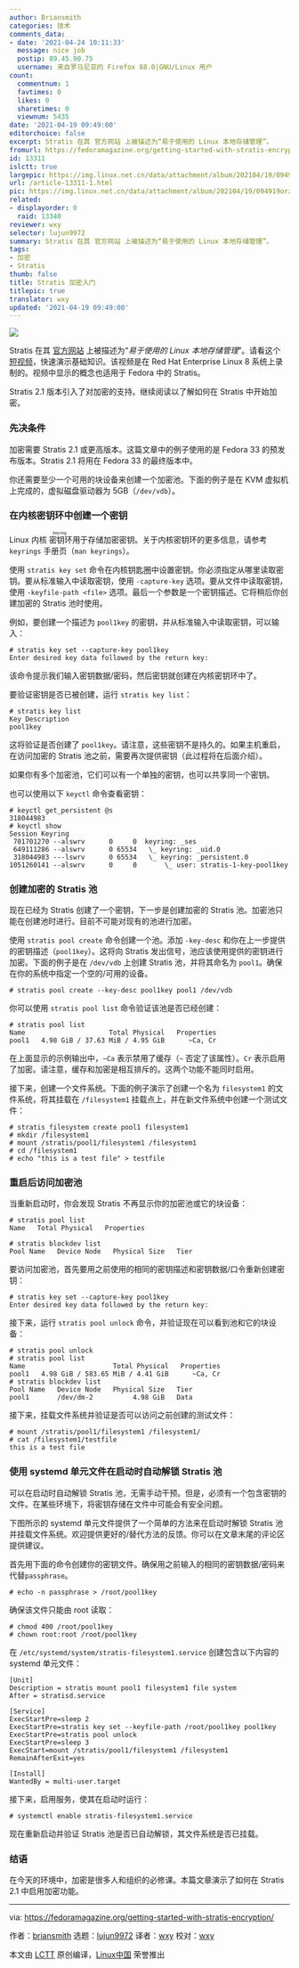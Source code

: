 ```yaml
---
author: Briansmith
categories: 技术
comments_data:
- date: '2021-04-24 10:11:33'
  message: nice job
  postip: 89.45.90.75
  username: 来自罗马尼亚的 Firefox 88.0|GNU/Linux 用户
count:
  commentnum: 1
  favtimes: 0
  likes: 0
  sharetimes: 0
  viewnum: 5435
date: '2021-04-19 09:49:00'
editorchoice: false
excerpt: Stratis 在其 官方网站 上被描述为“易于使用的 Linux 本地存储管理”。
fromurl: https://fedoramagazine.org/getting-started-with-stratis-encryption/
id: 13311
islctt: true
largepic: https://img.linux.net.cn/data/attachment/album/202104/19/094919orzaxwl5axiqqfiu.jpg
url: /article-13311-1.html
pic: https://img.linux.net.cn/data/attachment/album/202104/19/094919orzaxwl5axiqqfiu.jpg.thumb.jpg
related:
- displayorder: 0
  raid: 13340
reviewer: wxy
selector: lujun9972
summary: Stratis 在其 官方网站 上被描述为“易于使用的 Linux 本地存储管理”。
tags:
- 加密
- Stratis
thumb: false
title: Stratis 加密入门
titlepic: true
translator: wxy
updated: '2021-04-19 09:49:00'
---
```


![](https://img.linux.net.cn/data/attachment/album/202104/19/094919orzaxwl5axiqqfiu.jpg)


Stratis 在其 [官方网站](https://stratis-storage.github.io/) 上被描述为“*易于使用的 Linux 本地存储管理*”。请看这个 [短视频](https://www.youtube.com/watch?v=CJu3kmY-f5o)，快速演示基础知识。该视频是在 Red Hat Enterprise Linux 8 系统上录制的。视频中显示的概念也适用于 Fedora 中的 Stratis。


Stratis 2.1 版本引入了对加密的支持。继续阅读以了解如何在 Stratis 中开始加密。


### 先决条件


加密需要 Stratis 2.1 或更高版本。这篇文章中的例子使用的是 Fedora 33 的预发布版本。Stratis 2.1 将用在 Fedora 33 的最终版本中。


你还需要至少一个可用的块设备来创建一个加密池。下面的例子是在 KVM 虚拟机上完成的，虚拟磁盘驱动器为 5GB（`/dev/vdb`）。


### 在内核密钥环中创建一个密钥


Linux 内核<ruby> 密钥环 <rt>  keyring </rt></ruby>用于存储加密密钥。关于内核密钥环的更多信息，请参考 `keyrings` 手册页（`man keyrings`）。


使用 `stratis key set` 命令在内核钥匙圈中设置密钥。你必须指定从哪里读取密钥。要从标准输入中读取密钥，使用 `-capture-key` 选项。要从文件中读取密钥，使用 `-keyfile-path <file>` 选项。最后一个参数是一个密钥描述。它将稍后你创建加密的 Stratis 池时使用。


例如，要创建一个描述为 `pool1key` 的密钥，并从标准输入中读取密钥，可以输入：



```
# stratis key set --capture-key pool1key
Enter desired key data followed by the return key:

```

该命令提示我们输入密钥数据/密码，然后密钥就创建在内核密钥环中了。


要验证密钥是否已被创建，运行 `stratis key list`：



```
# stratis key list
Key Description
pool1key

```

这将验证是否创建了 `pool1key`。请注意，这些密钥不是持久的。如果主机重启，在访问加密的 Stratis 池之前，需要再次提供密钥（此过程将在后面介绍）。


如果你有多个加密池，它们可以有一个单独的密钥，也可以共享同一个密钥。


也可以使用以下 `keyctl` 命令查看密钥：



```
# keyctl get_persistent @s
318044983
# keyctl show
Session Keyring
 701701270 --alswrv      0     0  keyring: _ses
 649111286 --alswrv      0 65534   \_ keyring: _uid.0
 318044983 ---lswrv      0 65534   \_ keyring: _persistent.0
1051260141 --alswrv      0     0       \_ user: stratis-1-key-pool1key

```

### 创建加密的 Stratis 池


现在已经为 Stratis 创建了一个密钥，下一步是创建加密的 Stratis 池。加密池只能在创建池时进行。目前不可能对现有的池进行加密。


使用 `stratis pool create` 命令创建一个池。添加 `-key-desc` 和你在上一步提供的密钥描述（`pool1key`）。这将向 Stratis 发出信号，池应该使用提供的密钥进行加密。下面的例子是在 `/dev/vdb` 上创建 Stratis 池，并将其命名为 `pool1`。确保在你的系统中指定一个空的/可用的设备。



```
# stratis pool create --key-desc pool1key pool1 /dev/vdb

```

你可以使用 `stratis pool list` 命令验证该池是否已经创建：



```
# stratis pool list
Name                     Total Physical   Properties
pool1   4.98 GiB / 37.63 MiB / 4.95 GiB      ~Ca, Cr

```

在上面显示的示例输出中，`~Ca` 表示禁用了缓存（`~` 否定了该属性）。`Cr` 表示启用了加密。请注意，缓存和加密是相互排斥的。这两个功能不能同时启用。


接下来，创建一个文件系统。下面的例子演示了创建一个名为 `filesystem1` 的文件系统，将其挂载在 `/filesystem1` 挂载点上，并在新文件系统中创建一个测试文件：



```
# stratis filesystem create pool1 filesystem1
# mkdir /filesystem1
# mount /stratis/pool1/filesystem1 /filesystem1
# cd /filesystem1
# echo "this is a test file" > testfile

```

### 重启后访问加密池


当重新启动时，你会发现 Stratis 不再显示你的加密池或它的块设备：



```
# stratis pool list
Name   Total Physical   Properties

```


```
# stratis blockdev list
Pool Name   Device Node   Physical Size   Tier

```

要访问加密池，首先要用之前使用的相同的密钥描述和密钥数据/口令重新创建密钥：



```
# stratis key set --capture-key pool1key
Enter desired key data followed by the return key:

```

接下来，运行 `stratis pool unlock` 命令，并验证现在可以看到池和它的块设备：



```
# stratis pool unlock
# stratis pool list
Name                      Total Physical   Properties
pool1   4.98 GiB / 583.65 MiB / 4.41 GiB      ~Ca, Cr
# stratis blockdev list
Pool Name   Device Node   Physical Size   Tier
pool1       /dev/dm-2          4.98 GiB   Data

```

接下来，挂载文件系统并验证是否可以访问之前创建的测试文件：



```
# mount /stratis/pool1/filesystem1 /filesystem1/
# cat /filesystem1/testfile
this is a test file

```

### 使用 systemd 单元文件在启动时自动解锁 Stratis 池


可以在启动时自动解锁 Stratis 池，无需手动干预。但是，必须有一个包含密钥的文件。在某些环境下，将密钥存储在文件中可能会有安全问题。


下图所示的 systemd 单元文件提供了一个简单的方法来在启动时解锁 Stratis 池并挂载文件系统。欢迎提供更好的/替代方法的反馈。你可以在文章末尾的评论区提供建议。


首先用下面的命令创建你的密钥文件。确保用之前输入的相同的密钥数据/密码来代替`passphrase`。



```
# echo -n passphrase > /root/pool1key

```

确保该文件只能由 root 读取：



```
# chmod 400 /root/pool1key
# chown root:root /root/pool1key

```

在 `/etc/systemd/system/stratis-filesystem1.service` 创建包含以下内容的 systemd 单元文件：



```
[Unit]
Description = stratis mount pool1 filesystem1 file system
After = stratisd.service

[Service]
ExecStartPre=sleep 2
ExecStartPre=stratis key set --keyfile-path /root/pool1key pool1key
ExecStartPre=stratis pool unlock
ExecStartPre=sleep 3
ExecStart=mount /stratis/pool1/filesystem1 /filesystem1
RemainAfterExit=yes

[Install]
WantedBy = multi-user.target

```

接下来，启用服务，使其在启动时运行：



```
# systemctl enable stratis-filesystem1.service

```

现在重新启动并验证 Stratis 池是否已自动解锁，其文件系统是否已挂载。


### 结语


在今天的环境中，加密是很多人和组织的必修课。本篇文章演示了如何在 Stratis 2.1 中启用加密功能。




---


via: <https://fedoramagazine.org/getting-started-with-stratis-encryption/>


作者：[briansmith](https://fedoramagazine.org/author/briansmith/) 选题：[lujun9972](https://github.com/lujun9972) 译者：[wxy](https://github.com/wxy) 校对：[wxy](https://github.com/wxy)


本文由 [LCTT](https://github.com/LCTT/TranslateProject) 原创编译，[Linux中国](https://linux.cn/) 荣誉推出